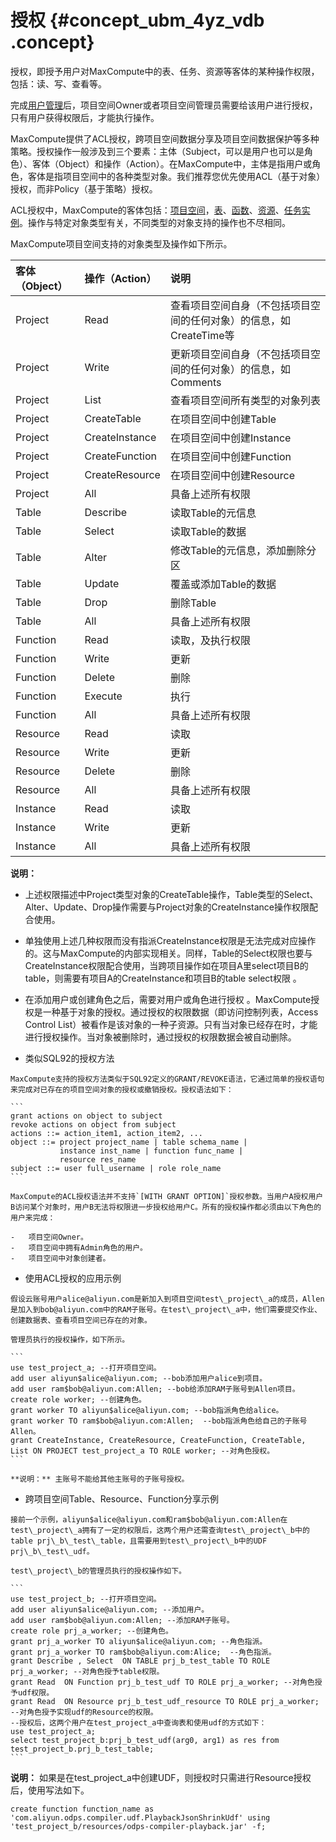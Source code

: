 # 授权 {#concept_ubm_4yz_vdb .concept}

授权，即授予用户对MaxCompute中的表、任务、资源等客体的某种操作权限，包括：读、写、查看等。

完成[用户管理](cn.zh-CN/管理/安全功能详解/用户及授权管理/用户管理.md#)后，项目空间Owner或者项目空间管理员需要给该用户进行授权，只有用户获得权限后，才能执行操作。

MaxCompute提供了ACL授权，跨项目空间数据分享及项目空间数据保护等多种策略。授权操作一般涉及到三个要素：主体（Subject，可以是用户也可以是角色）、客体（Object）和操作（Action）。在MaxCompute中，主体是指用户或角色，客体是指项目空间中的各种类型对象。我们推荐您优先使用ACL（基于对象）授权，而非Policy（基于策略）授权。

ACL授权中，MaxCompute的客体包括：[项目空间](../../../../cn.zh-CN/开发/基本概念/项目空间.md#)，[表](../../../../cn.zh-CN/开发/基本概念/表.md#)、[函数](../../../../cn.zh-CN/开发/基本概念/函数.md#)、[资源](../../../../cn.zh-CN/开发/基本概念/资源.md#)、[任务实例](../../../../cn.zh-CN/开发/基本概念/任务实例.md#)。操作与特定对象类型有关，不同类型的对象支持的操作也不尽相同。

MaxCompute项目空间支持的对象类型及操作如下所示。

|客体（Object）|操作（Action）|说明|
|:---------|:---------|:-|
|Project|Read|查看项目空间自身（不包括项目空间的任何对象）的信息，如CreateTime等|
|Project|Write|更新项目空间自身（不包括项目空间的任何对象）的信息，如Comments|
|Project|List|查看项目空间所有类型的对象列表|
|Project|CreateTable|在项目空间中创建Table|
|Project|CreateInstance|在项目空间中创建Instance|
|Project|CreateFunction|在项目空间中创建Function|
|Project|CreateResource|在项目空间中创建Resource|
|Project|All|具备上述所有权限|
|Table|Describe|读取Table的元信息|
|Table|Select|读取Table的数据|
|Table|Alter|修改Table的元信息，添加删除分区|
|Table|Update|覆盖或添加Table的数据|
|Table|Drop|删除Table|
|Table|All|具备上述所有权限|
|Function|Read|读取，及执行权限|
|Function|Write|更新|
|Function|Delete|删除|
|Function|Execute|执行|
|Function|All|具备上述所有权限|
|Resource|Read|读取|
|Resource|Write|更新|
|Resource|Delete|删除|
|Resource|All|具备上述所有权限|
|Instance|Read|读取|
|Instance|Write|更新|
|Instance|All|具备上述所有权限|

**说明：** 

-   上述权限描述中Project类型对象的CreateTable操作，Table类型的Select、Alter、Update、Drop操作需要与Project对象的CreateInstance操作权限配合使用。
-   单独使用上述几种权限而没有指派CreateInstance权限是无法完成对应操作的。这与MaxCompute的内部实现相关。同样，Table的Select权限也要与 CreateInstance权限配合使用，当跨项目操作如在项目A里select项目B的table，则需要有项目A的CreateInstance和项目B的table select权限 。
-   在添加用户或创建角色之后，需要对用户或角色进行授权 。MaxCompute授权是一种基于对象的授权。通过授权的权限数据（即访问控制列表，Access Control List）被看作是该对象的一种子资源。只有当对象已经存在时，才能进行授权操作。当对象被删除时，通过授权的权限数据会被自动删除。

-    类似SQL92的授权方法 

    MaxCompute支持的授权方法类似于SQL92定义的GRANT/REVOKE语法，它通过简单的授权语句来完成对已存在的项目空间对象的授权或撤销授权。授权语法如下：

    ```
    grant actions on object to subject
    revoke actions on object from subject
    actions ::= action_item1, action_item2, ...
    object ::= project project_name | table schema_name |
               instance inst_name | function func_name |
               resource res_name
    subject ::= user full_username | role role_name
    ```

    MaxCompute的ACL授权语法并不支持`[WITH GRANT OPTION]`授权参数。当用户A授权用户B访问某个对象时，用户B无法将权限进一步授权给用户C。所有的授权操作都必须由以下角色的用户来完成：

    -   项目空间Owner。
    -   项目空间中拥有Admin角色的用户。
    -   项目空间中对象创建者。
-    使用ACL授权的应用示例 

    假设云账号用户alice@aliyun.com是新加入到项目空间test\_project\_a的成员，Allen是加入到bob@aliyun.com中的RAM子账号。在test\_project\_a中，他们需要提交作业、创建数据表、查看项目空间已存在的对象。

    管理员执行的授权操作，如下所示。

    ```
    use test_project_a; --打开项目空间。
    add user aliyun$alice@aliyun.com; --bob添加用户alice到项目。
    add user ram$bob@aliyun.com:Allen; --bob给添加RAM子账号到Allen项目。
    create role worker; --创建角色。
    grant worker TO aliyun$alice@aliyun.com; --bob指派角色给alice。
    grant worker TO ram$bob@aliyun.com:Allen;  --bob指派角色给自己的子账号Allen。
    grant CreateInstance, CreateResource, CreateFunction, CreateTable, List ON PROJECT test_project_a TO ROLE worker; --对角色授权。
    ```

    **说明：** 主账号不能给其他主账号的子账号授权。

-    跨项目空间Table、Resource、Function分享示例 

    接前一个示例，aliyun$alice@aliyun.com和ram$bob@aliyun.com:Allen在test\_project\_a拥有了一定的权限后，这两个用户还需查询test\_project\_b中的table prj\_b\_test\_table，且需要用到test\_project\_b中的UDF prj\_b\_test\_udf。

    test\_project\_b的管理员执行的授权操作如下。

    ```
    use test_project_b; --打开项目空间。
    add user aliyun$alice@aliyun.com; --添加用户。
    add user ram$bob@aliyun.com:Allen; --添加RAM子账号。
    create role prj_a_worker; --创建角色。
    grant prj_a_worker TO aliyun$alice@aliyun.com; --角色指派。
    grant prj_a_worker TO ram$bob@aliyun.com:Alice;  --角色指派。
    grant Describe , Select  ON TABLE prj_b_test_table TO ROLE prj_a_worker; --对角色授予table权限。
    grant Read  ON Function prj_b_test_udf TO ROLE prj_a_worker; --对角色授予udf权限。
    grant Read  ON Resource prj_b_test_udf_resource TO ROLE prj_a_worker; --对角色授予实现udf的Resource的权限。
    --授权后，这两个用户在test_project_a中查询表和使用udf的方式如下：
    use test_project_a;
    select test_project_b:prj_b_test_udf(arg0, arg1) as res from test_project_b.prj_b_test_table;
    ```


**说明：** 如果是在test\_project\_a中创建UDF，则授权时只需进行Resource授权后，使用写法如下。

```
create function function_name as 'com.aliyun.odps.compiler.udf.PlaybackJsonShrinkUdf' using 'test_project_b/resources/odps-compiler-playback.jar' -f;
```

